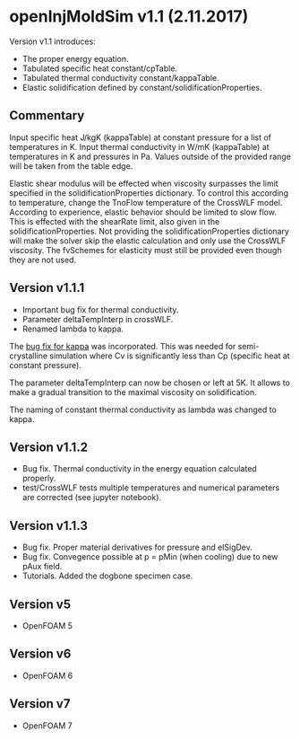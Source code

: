 # openInjMoldSim v1.1 (2.11.2017)
Version v1.1 introduces:
- The proper energy equation.
- Tabulated specific heat constant/cpTable.
- Tabulated thermal conductivity constant/kappaTable.
- Elastic solidification defined by constant/solidificationProperties.

## Commentary
Input specific heat J/kgK (kappaTable) at constant pressure for a list of temperatures in K.
Input thermal conductivity in W/mK (kappaTable) at temperatures in K and pressures in Pa.
Values outside of the provided range will be taken from the table edge.

Elastic shear modulus will be effected when viscosity surpasses the limit specified in the solidificationProperties
dictionary. To control this according to temperature, change the TnoFlow temperature of the CrossWLF model. According to
experience, elastic behavior should be limited to slow flow. This is effected with the shearRate limit, also given in the
solidificationProperties. Not providing the solidificationProperties dictionary will make the solver skip the elastic
calculation and only use the CrossWLF viscosity. The fvSchemes for elasticity must still be provided even though they are not used.

## Version v1.1.1
- Important bug fix for thermal conductivity.
- Parameter deltaTempInterp in crossWLF.
- Renamed lambda to kappa.

The [bug fix for kappa](https://bugs.openfoam.org/view.php?id=2532) was incorporated. This was needed for
semi-crystalline simulation where Cv is significantly less than Cp (specific heat at constant pressure).

The parameter deltaTempInterp can now be chosen or left at 5K. It allows to make a gradual transition to the maximal
viscosity on solidification.

The naming of constant thermal conductivity as lambda was changed to kappa.

## Version v1.1.2
- Bug fix. Thermal conductivity in the energy equation calculated properly.
- test/CrossWLF tests multiple temperatures and numerical parameters are corrected (see jupyter notebook).

## Version v1.1.3
- Bug fix. Proper material derivatives for pressure and elSigDev.
- Bug fix. Convegence possible at p = pMin (when cooling) due to new pAux field.
- Tutorials. Added the dogbone specimen case.

## Version v5
- OpenFOAM 5

## Version v6

- OpenFOAM 6

## Version v7
- OpenFOAM 7
